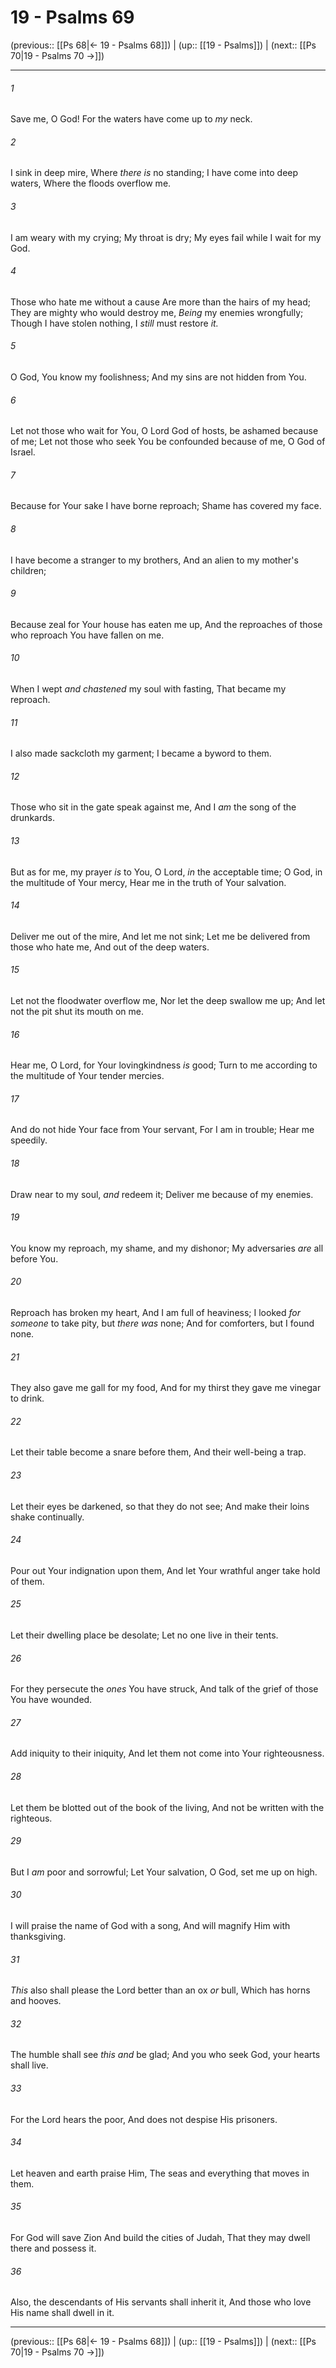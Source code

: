 # 19 - Psalms 69

(previous:: [[Ps 68|← 19 - Psalms 68]]) | (up:: [[19 - Psalms]]) | (next:: [[Ps 70|19 - Psalms 70 →]])

***


###### 1 
Save me, O God! For the waters have come up to _my_ neck. 

###### 2 
I sink in deep mire, Where _there is_ no standing; I have come into deep waters, Where the floods overflow me. 

###### 3 
I am weary with my crying; My throat is dry; My eyes fail while I wait for my God. 

###### 4 
Those who hate me without a cause Are more than the hairs of my head; They are mighty who would destroy me, _Being_ my enemies wrongfully; Though I have stolen nothing, I _still_ must restore _it._ 

###### 5 
O God, You know my foolishness; And my sins are not hidden from You. 

###### 6 
Let not those who wait for You, O Lord God of hosts, be ashamed because of me; Let not those who seek You be confounded because of me, O God of Israel. 

###### 7 
Because for Your sake I have borne reproach; Shame has covered my face. 

###### 8 
I have become a stranger to my brothers, And an alien to my mother's children; 

###### 9 
Because zeal for Your house has eaten me up, And the reproaches of those who reproach You have fallen on me. 

###### 10 
When I wept _and chastened_ my soul with fasting, That became my reproach. 

###### 11 
I also made sackcloth my garment; I became a byword to them. 

###### 12 
Those who sit in the gate speak against me, And I _am_ the song of the drunkards. 

###### 13 
But as for me, my prayer _is_ to You, O Lord, _in_ the acceptable time; O God, in the multitude of Your mercy, Hear me in the truth of Your salvation. 

###### 14 
Deliver me out of the mire, And let me not sink; Let me be delivered from those who hate me, And out of the deep waters. 

###### 15 
Let not the floodwater overflow me, Nor let the deep swallow me up; And let not the pit shut its mouth on me. 

###### 16 
Hear me, O Lord, for Your lovingkindness _is_ good; Turn to me according to the multitude of Your tender mercies. 

###### 17 
And do not hide Your face from Your servant, For I am in trouble; Hear me speedily. 

###### 18 
Draw near to my soul, _and_ redeem it; Deliver me because of my enemies. 

###### 19 
You know my reproach, my shame, and my dishonor; My adversaries _are_ all before You. 

###### 20 
Reproach has broken my heart, And I am full of heaviness; I looked _for someone_ to take pity, but _there was_ none; And for comforters, but I found none. 

###### 21 
They also gave me gall for my food, And for my thirst they gave me vinegar to drink. 

###### 22 
Let their table become a snare before them, And their well-being a trap. 

###### 23 
Let their eyes be darkened, so that they do not see; And make their loins shake continually. 

###### 24 
Pour out Your indignation upon them, And let Your wrathful anger take hold of them. 

###### 25 
Let their dwelling place be desolate; Let no one live in their tents. 

###### 26 
For they persecute the _ones_ You have struck, And talk of the grief of those You have wounded. 

###### 27 
Add iniquity to their iniquity, And let them not come into Your righteousness. 

###### 28 
Let them be blotted out of the book of the living, And not be written with the righteous. 

###### 29 
But I _am_ poor and sorrowful; Let Your salvation, O God, set me up on high. 

###### 30 
I will praise the name of God with a song, And will magnify Him with thanksgiving. 

###### 31 
_This_ also shall please the Lord better than an ox _or_ bull, Which has horns and hooves. 

###### 32 
The humble shall see _this and_ be glad; And you who seek God, your hearts shall live. 

###### 33 
For the Lord hears the poor, And does not despise His prisoners. 

###### 34 
Let heaven and earth praise Him, The seas and everything that moves in them. 

###### 35 
For God will save Zion And build the cities of Judah, That they may dwell there and possess it. 

###### 36 
Also, the descendants of His servants shall inherit it, And those who love His name shall dwell in it.

***

(previous:: [[Ps 68|← 19 - Psalms 68]]) | (up:: [[19 - Psalms]]) | (next:: [[Ps 70|19 - Psalms 70 →]])
